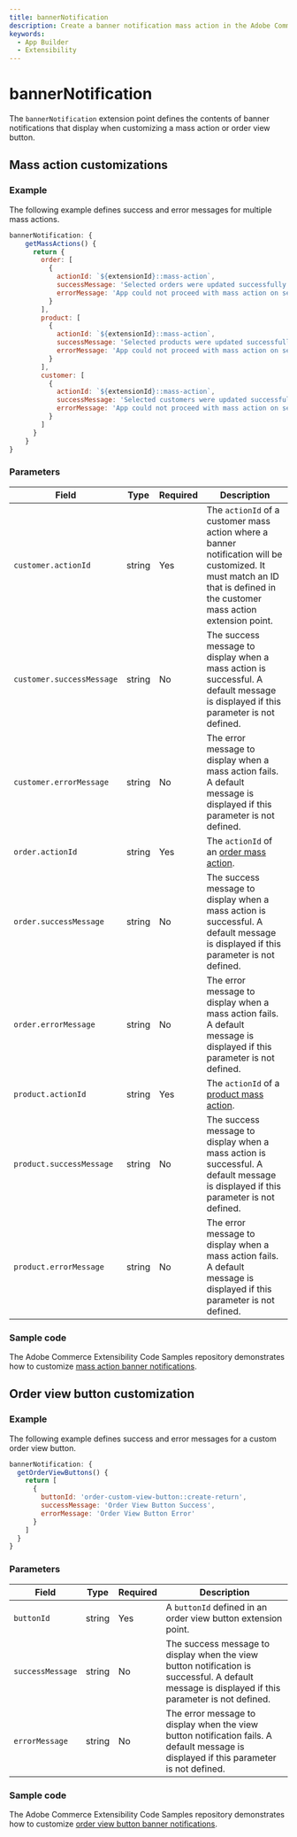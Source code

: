 ```yaml
---
title: bannerNotification
description: Create a banner notification mass action in the Adobe Commerce Admin.
keywords:
  - App Builder
  - Extensibility
---
```


# bannerNotification

The `bannerNotification` extension point defines the contents of banner notifications that display when customizing a mass action or order view button.

## Mass action customizations

### Example

The following example defines success and error messages for multiple mass actions.

```javascript
bannerNotification: {
    getMassActions() {
      return {
        order: [
          {
            actionId: `${extensionId}::mass-action`,
            successMessage: 'Selected orders were updated successfully',
            errorMessage: 'App could not proceed with mass action on selected orders'
          }
        ],
        product: [
          {
            actionId: `${extensionId}::mass-action`,
            successMessage: 'Selected products were updated successfully',
            errorMessage: 'App could not proceed with mass action on selected products'
          }
        ],
        customer: [
          {
            actionId: `${extensionId}::mass-action`,
            successMessage: 'Selected customers were updated successfully',
            errorMessage: 'App could not proceed with mass action on selected customers'
          }
        ]
      }
    }
}
```

### Parameters

| Field | Type | Required | Description |
| --- | --- | --- | --- |
`customer.actionId` | string | Yes | The `actionId` of a customer mass action where a banner notification will be customized. It must match an ID that is defined in the customer mass action extension point.
`customer.successMessage` | string | No | The success message to display when a mass action is successful. A default message is displayed if this parameter is not defined.
`customer.errorMessage` | string | No | The error message to display when a mass action fails. A default message is displayed if this parameter is not defined.
`order.actionId` | string | Yes | The `actionId` of an [order mass action](./order/mass-action.md).
`order.successMessage` | string | No | The success message to display when a mass action is successful. A default message is displayed if this parameter is not defined.
`order.errorMessage` | string | No | The error message to display when a mass action fails. A default message is displayed if this parameter is not defined.
`product.actionId` | string | Yes | The `actionId` of a [product mass action](./product/mass-action.md).
`product.successMessage` | string | No | The success message to display when a mass action is successful. A default message is displayed if this parameter is not defined.
`product.errorMessage` | string | No | The error message to display when a mass action fails. A default message is displayed if this parameter is not defined.

### Sample code

The Adobe Commerce Extensibility Code Samples repository demonstrates how to customize [mass action banner notifications](https://github.com/adobe/adobe-commerce-samples/tree/main/admin-ui-sdk/banner-notification/custom-mass-actions).

## Order view button customization

### Example

The following example defines success and error messages for a custom order view button.

```javascript
bannerNotification: {
  getOrderViewButtons() {
    return [
      {
        buttonId: 'order-custom-view-button::create-return',
        successMessage: 'Order View Button Success',
        errorMessage: 'Order View Button Error'
      }
    ]
  }
}
```

### Parameters

| Field | Type | Required | Description |
| --- | --- | --- | --- |
`buttonId` | string | Yes | A `buttonId` defined in an order view button extension point.
`successMessage` | string | No | The success message to display when the view button notification is successful. A default message is displayed if this parameter is not defined.
`errorMessage` | string | No | The error message to display when the view button notification fails. A default message is displayed if this parameter is not defined.

### Sample code

The Adobe Commerce Extensibility Code Samples repository demonstrates how to customize [order view button banner notifications](https://github.com/adobe/adobe-commerce-samples/tree/main/admin-ui-sdk/banner-notification/custom-order-view-button).
